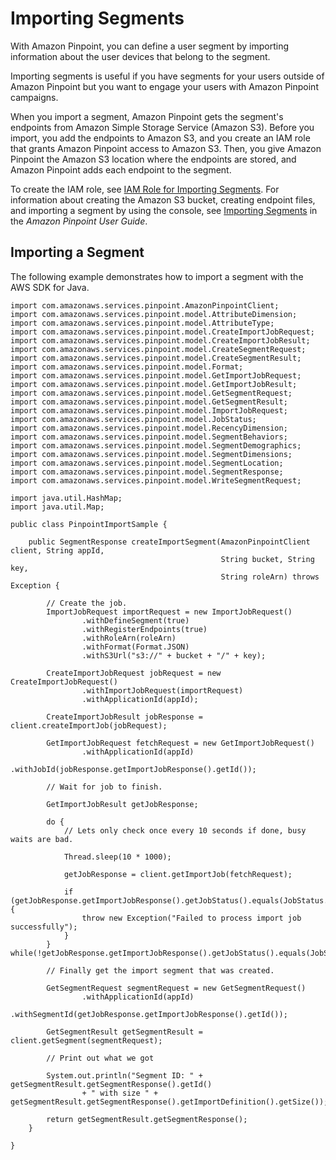 # Importing Segments<a name="segments-importing"></a>

With Amazon Pinpoint, you can define a user segment by importing information about the user devices that belong to the segment\.

Importing segments is useful if you have segments for your users outside of Amazon Pinpoint but you want to engage your users with Amazon Pinpoint campaigns\.

When you import a segment, Amazon Pinpoint gets the segment's endpoints from Amazon Simple Storage Service \(Amazon S3\)\. Before you import, you add the endpoints to Amazon S3, and you create an IAM role that grants Amazon Pinpoint access to Amazon S3\. Then, you give Amazon Pinpoint the Amazon S3 location where the endpoints are stored, and Amazon Pinpoint adds each endpoint to the segment\.

To create the IAM role, see [IAM Role for Importing Segments](permissions-import.md)\. For information about creating the Amazon S3 bucket, creating endpoint files, and importing a segment by using the console, see [Importing Segments](http://docs.aws.amazon.com/pinpoint/latest/userguide/segments-importing.html) in the *Amazon Pinpoint User Guide*\.

## Importing a Segment<a name="segments-importing-example-java"></a>

The following example demonstrates how to import a segment with the AWS SDK for Java\.

```
import com.amazonaws.services.pinpoint.AmazonPinpointClient;
import com.amazonaws.services.pinpoint.model.AttributeDimension;
import com.amazonaws.services.pinpoint.model.AttributeType;
import com.amazonaws.services.pinpoint.model.CreateImportJobRequest;
import com.amazonaws.services.pinpoint.model.CreateImportJobResult;
import com.amazonaws.services.pinpoint.model.CreateSegmentRequest;
import com.amazonaws.services.pinpoint.model.CreateSegmentResult;
import com.amazonaws.services.pinpoint.model.Format;
import com.amazonaws.services.pinpoint.model.GetImportJobRequest;
import com.amazonaws.services.pinpoint.model.GetImportJobResult;
import com.amazonaws.services.pinpoint.model.GetSegmentRequest;
import com.amazonaws.services.pinpoint.model.GetSegmentResult;
import com.amazonaws.services.pinpoint.model.ImportJobRequest;
import com.amazonaws.services.pinpoint.model.JobStatus;
import com.amazonaws.services.pinpoint.model.RecencyDimension;
import com.amazonaws.services.pinpoint.model.SegmentBehaviors;
import com.amazonaws.services.pinpoint.model.SegmentDemographics;
import com.amazonaws.services.pinpoint.model.SegmentDimensions;
import com.amazonaws.services.pinpoint.model.SegmentLocation;
import com.amazonaws.services.pinpoint.model.SegmentResponse;
import com.amazonaws.services.pinpoint.model.WriteSegmentRequest;

import java.util.HashMap;
import java.util.Map;

public class PinpointImportSample {

    public SegmentResponse createImportSegment(AmazonPinpointClient client, String appId,
                                               String bucket, String key,
                                               String roleArn) throws Exception {

        // Create the job.
        ImportJobRequest importRequest = new ImportJobRequest()
                .withDefineSegment(true)
                .withRegisterEndpoints(true)
                .withRoleArn(roleArn)
                .withFormat(Format.JSON)
                .withS3Url("s3://" + bucket + "/" + key);

        CreateImportJobRequest jobRequest = new CreateImportJobRequest()
                .withImportJobRequest(importRequest)
                .withApplicationId(appId);

        CreateImportJobResult jobResponse = client.createImportJob(jobRequest);

        GetImportJobRequest fetchRequest = new GetImportJobRequest()
                .withApplicationId(appId)
                .withJobId(jobResponse.getImportJobResponse().getId());

        // Wait for job to finish.

        GetImportJobResult getJobResponse;

        do {
            // Lets only check once every 10 seconds if done, busy waits are bad.

            Thread.sleep(10 * 1000);

            getJobResponse = client.getImportJob(fetchRequest);

            if (getJobResponse.getImportJobResponse().getJobStatus().equals(JobStatus.FAILED)) {
                throw new Exception("Failed to process import job successfully");
            }
        } while(!getJobResponse.getImportJobResponse().getJobStatus().equals(JobStatus.COMPLETED));

        // Finally get the import segment that was created.

        GetSegmentRequest segmentRequest = new GetSegmentRequest()
                .withApplicationId(appId)
                .withSegmentId(getJobResponse.getImportJobResponse().getId());

        GetSegmentResult getSegmentResult = client.getSegment(segmentRequest);

        // Print out what we got

        System.out.println("Segment ID: " + getSegmentResult.getSegmentResponse().getId()
                + " with size " + getSegmentResult.getSegmentResponse().getImportDefinition().getSize());

        return getSegmentResult.getSegmentResponse();
    }

}
```